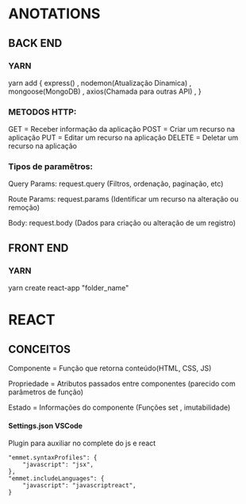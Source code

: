 # ANOTATIONS
## BACK END

### YARN
yarn add {
express() ,
nodemon(Atualização Dinamica) ,
mongoose(MongoDB) ,
axios(Chamada para outras API) ,
}

### METODOS HTTP:

GET = Receber informação da aplicação
POST = Criar um recurso na aplicação
PUT = Editar um recurso na aplicação
DELETE = Deletar um recurso na aplicação

### Tipos de paramêtros:

Query Params: request.query (Filtros, ordenação, paginação, etc)

Route Params: request.params (Identificar um recurso na alteração ou remoção)

Body: request.body (Dados para criação ou alteração de um registro)

## FRONT END

### YARN

yarn create react-app "folder_name"

# REACT

## CONCEITOS

Componente = Função que retorna conteúdo(HTML, CSS, JS)

Propriedade = Atributos passados entre componentes (parecido com parâmetros de função)

Estado =  Informações do componente (Funções set , imutabilidade)
 

#### Settings.json VSCode

Plugin para auxiliar no complete do js e react

    "emmet.syntaxProfiles": {
        "javascript": "jsx",
    },
    "emmet.includeLanguages": {
        "javascript": "javascriptreact",
    }

